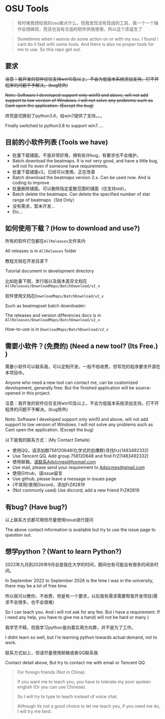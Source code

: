 # OSU Tools

> 有时候我想给我的osu做点什么，但我发现没有现成的工具，我一个一个操作会很麻烦，而且也没有合适的软件供我使用，所以这个库诞生了

> Sometimes when i wanna do some action on or with my osu. I found i cant do it fast with some tools. And there is also no proper tools for me to use. So this repo get out.

## 要求

~~注意：我开发的软件仅仅支持win10及以上，不会为低版本系统添加支持。打不开程序的问题不予解决。(bug除外)~~

~~Note: Software I developed support only win10 and above, will not add support to low version of Windows. I will not solve any problems such as Cant open the application. (Except the bug)~~

终究是切换到了python3.8，给win7提供了支持。。。

Finally switched to python3.8 to support win7.....

## 目前的小软件列表 (Tools we have)

- 批量下载铺面。不是非常好用，拥有些许bug，有要求也不会维护。
- Batch download the beatmaps. It is not very good, and have a little bug, will not fix even if someone have requirements.
- 批量下载铺面v2。已经可以使用，正在改善
- Batch download the beatmaps version 2.x. Can be used now. And is coding to improve
- 批量删除铺面。可以删除指定星数范围的铺面（仅支持std）。
- Batch delete the beatmaps. Can delete the specified number of star range of beatmaps（Std Only）
- 没有需求，暂未开发...
- Etc...

## 如何使用下载？(How to download and use?)

所有的软件打包都在`AllReleases`文件夹内

All releases is in `AllReleases` folder

教程文档在开发目录下

Tutorial document in development directory

比如批量下图，发行版以及版本差异文档在`AllReleases/DownloadMaps/BatchDownload/v2_x`

软件使用文档在`DownloadMaps/BatchDownload/v2_x`

Such as beatmapset batch downloader:

The releases and version differences docs is in `AllReleases/DownloadMaps/BatchDownload/v2_x`

How-to-use is in `DownloadMaps/BatchDownload/v2_x`

## 需要小软件？(免费的) (Need a new tool? (Its Free.) )

需要小软件可以联系我，可以定制开发，一般不给收费，但写完的程序要求开源在本项目中。

Anyone who need a new tool can contact me, can be customized development, generally free. But the finished application will be source-opened in this project.

注意：我开发的软件仅仅支持win10及以上，不会为低版本系统添加支持。打不开程序的问题不予解决。(bug除外)

Note: Software I developed support only win10 and above, will not add support to low version of Windows. I will not solve any problems such as Cant open the application. (Except the bug)

以下是我的联系方式：(My Contact Details)

- 使用QQ，请添加群758120648(化学式的劲爆群)寻找frz(1483492332)
- Use Tencent QQ. Add group 758120648 and find FrZ(1483492332)
- 使用邮箱，请联系Adsicmes@foxmail.com
- Use mail, please send your requirement to Adsicmes@gmail.com
- 使用Github，请issue留言
- Use github, please leave a message in issues page
- (不常用)使用Discord，添加FrZ#2819
- (Not commonly used) Use diccord, add a new friend FrZ#2819

## 有bug? (Have bug?)

以上联系方式都可用但尽量使用issue进行提问

The above contact information is available but try to use the issue page to question out.

## 想学python？(Want to learn Python?)

2022年九月到2026年9月会是我在大学的时间，期间也有可能会有很多的闲余时间。

In September 2022 to September 2026 is the time I was in the university, there may be a lot of free time.

所以我可以教你，不收费，但是有一个要求，以后我有需求需要帮我开发项目(需求不会很多，也不会很难)

So I can teach you. And i will not ask for any fee. But i have a requirement: If i need any help, you have to give me a hand( will not be hard or many )

我学艺不精，但我学习python是向着实用方向靠，并不是为了工作。

I didnt learn so well, but I'm learning python towards actual demand, not to work.

联系方式如上，但请尽量使用邮箱或者QQ联系我

Contact detail above, But try to contact me with email or Tencent QQ

> For foreign friends (Not in China):
> 
> If you want me to teach you, you have to tolerate my poor spoken english (Or you can use Chinese).
> 
> So I will try to type to teach instead of voice chat.
> 
> Although Its not a good choice to let me teach you, if you need me do, I will try me best.
